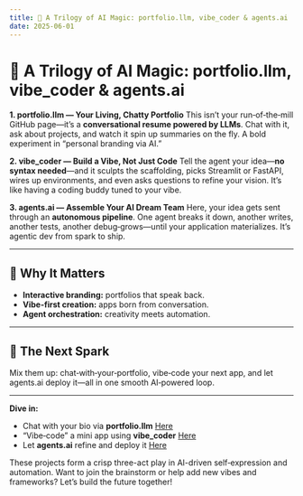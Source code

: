 ```yaml
---
title: 🌟 A Trilogy of AI Magic: portfolio.llm, vibe_coder & agents.ai
date: 2025-06-01
---
```


# 🌟 A Trilogy of AI Magic: portfolio.llm, vibe\_coder & agents.ai

**1. portfolio.llm — Your Living, Chatty Portfolio**
This isn’t your run‑of‑the‑mill GitHub page—it’s a **conversational resume powered by LLMs**. Chat with it, ask about projects, and watch it spin up summaries on the fly. A bold experiment in “personal branding via AI.”

**2. vibe\_coder — Build a Vibe, Not Just Code**
Tell the agent your idea—**no syntax needed**—and it sculpts the scaffolding, picks Streamlit or FastAPI, wires up environments, and even asks questions to refine your vision. It’s like having a coding buddy tuned to your vibe.

**3. agents.ai — Assemble Your AI Dream Team**
Here, your idea gets sent through an **autonomous pipeline**. One agent breaks it down, another writes, another tests, another debug‑grows—until your application materializes. It’s agentic dev from spark to ship.

---

## 🎯 Why It Matters

* **Interactive branding:** portfolios that speak back.
* **Vibe-first creation:** apps born from conversation.
* **Agent orchestration:** creativity meets automation.

---

## 🚀 The Next Spark

Mix them up: chat‑with‑your‑portfolio, vibe‑code your next app, and let agents.ai deploy it—all in one smooth AI‑powered loop.

---

**Dive in:**

* Chat with your bio via **portfolio.llm** [Here](https://llm.sumityadav.com.np/)
* “Vibe‑code” a mini app using **vibe\_coder**  [Here](https://github.com/rockerritesh/vibe_coder)
* Let **agents.ai** refine and deploy it [Here](https://github.com/rockerritesh/agents.ai)

These projects form a crisp three-act play in AI-driven self‑expression and automation. Want to join the brainstorm or help add new vibes and frameworks? Let’s build the future together!
